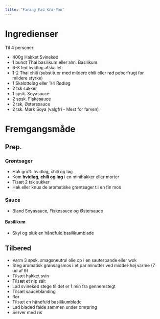 ```yaml
---
title: "Farang Pad Kra-Pao"
---
```



# Ingredienser

Til 4 personer:

- 400g Hakket Svinekød
- 1 bundt Thai basilikum eller alm. Basilikum
- 6-8 fed hvidløg afskallet
- 1-2 Thai chili (substituer med mildere chili eller rød peberfrugt for mildere styrke)
- 1 Skalotteløg eller 1/4 Rødløg
- 2 tsk sukker
- 1 spsk. Soyasauce
- 2 spsk. Fiskesauce
- 2 tsk, Østerssauce 
- 2 tsk. Mørk Soya (valgfri - Mest for farven)

# Fremgangsmåde

## Prep.

### Grøntsager
- Hak groft: hvidløg, chili og løg
- Kom **hvidløg, chili og løg** i en minihakker eller morter
- Tisæt 2 tsk sukker
- Hak eller knus de aromatiske grøntsager til en fin mos

### Sauce
- Bland Soyasauce, Fiskesauce og Østersauce

#### Basilikum
- Skyl og pluk en håndfuld basilikumblade

## Tilbered 
- Varm 3 spsk. smagsneutral olie op i en sauterpande eller wok
- Steg aromatisk grønsagsmos i et par minutter ved middel-høj varme (7 ud af 9)
- Tilsæt hakket svin
- Tilsæt et nip salt
- Lad svinekød stege til det er 1 min fra gennemstegt
- Tilsæt sauceblanding
- Rør
- Tilsæt en håndfuld basilikumblade
- Lad bladed falde sammen under omrøring
- Server med ris